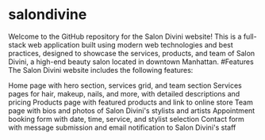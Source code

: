 # salondivine
Welcome to the GitHub repository for the Salon Divini website! This is a full-stack web application built using modern web technologies and best practices, designed to showcase the services, products, and team of Salon Divini, a high-end beauty salon located in downtown Manhattan.
#Features
The Salon Divini website includes the following features:

Home page with hero section, services grid, and team section
Services pages for hair, makeup, nails, and more, with detailed descriptions and pricing
Products page with featured products and link to online store
Team page with bios and photos of Salon Divini's stylists and artists
Appointment booking form with date, time, service, and stylist selection
Contact form with message submission and email notification to Salon Divini's staff
